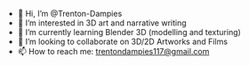 - 👋 Hi, I’m @Trenton-Dampies
- 👀 I’m interested in 3D art and narrative writing
- 🌱 I’m currently learning Blender 3D (modelling and texturing)
- 💞️ I’m looking to collaborate on 3D/2D Artworks and Films
- 📫 How to reach me: trentondampies117@gmail.com

<!---
Trenton-Dampies/Trenton-Dampies is a ✨ special ✨ repository because its `README.md` (this file) appears on your GitHub profile.
You can click the Preview link to take a look at your changes.
--->
